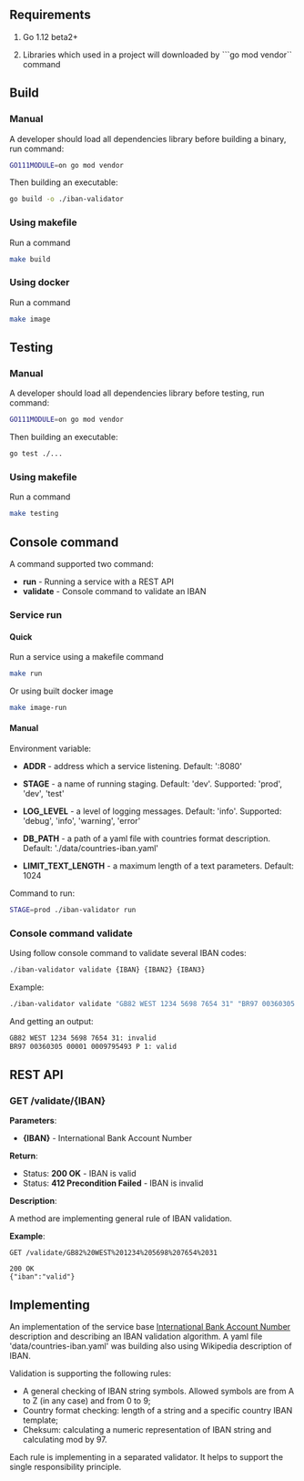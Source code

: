 ## Requirements

1. Go 1.12 beta2+

2. Libraries which used in a project will downloaded by ```go mod vendor`` command

## Build

### Manual

A developer should load all dependencies library before building a binary, run command:
```bash
GO111MODULE=on go mod vendor
``` 

Then building an executable:
```bash
go build -o ./iban-validator
``` 

### Using makefile

Run a command
```bash
make build
```

### Using docker

Run a command
```bash
make image
```

## Testing

### Manual

A developer should load all dependencies library before testing, run command:
```bash
GO111MODULE=on go mod vendor
``` 

Then building an executable:
```bash
go test ./...
``` 

### Using makefile

Run a command
```bash
make testing
```

## Console command

A command supported two command:

- **run** - Running a service with a REST API
- **validate** - Console command to validate an IBAN

### Service run

#### Quick

Run a service using a makefile command
```bash
make run
```

Or using built docker image

```bash
make image-run
```

#### Manual

Environment variable:

- **ADDR** - address which a service listening. Default: ':8080'

- **STAGE** - a name of running staging. Default: 'dev'. Supported: 'prod', 'dev', 'test'

- **LOG_LEVEL** - a level of logging messages. Default: 'info'. Supported: 'debug', 'info', 'warning', 'error'

- **DB_PATH** - a path of a yaml file with countries format description. Default: './data/countries-iban.yaml'

- **LIMIT_TEXT_LENGTH** - a maximum length of a text parameters. Default: 1024

Command to run:
```bash
STAGE=prod ./iban-validator run 
```

### Console command validate

Using follow console command to validate several IBAN codes:
```bash
./iban-validator validate {IBAN} {IBAN2} {IBAN3} 
```

Example:
```bash
./iban-validator validate "GB82 WEST 1234 5698 7654 31" "BR97 00360305 00001 0009795493 P 1"
```
And getting an output:
```bash
GB82 WEST 1234 5698 7654 31: invalid
BR97 00360305 00001 0009795493 P 1: valid
```

## REST API

### GET /validate/{IBAN}

**Parameters**:

- **{IBAN}** - International Bank Account Number

**Return**:

- Status: **200 OK** - IBAN is valid 
- Status: **412 Precondition Failed** - IBAN is invalid 

**Description**:

A method are implementing general rule of IBAN validation.

**Example**:
```http request
GET /validate/GB82%20WEST%201234%205698%207654%2031

200 OK
{"iban":"valid"}
```
 
## Implementing

An implementation of the service base [International Bank Account Number](https://en.wikipedia.org/wiki/International_Bank_Account_Number#cite_note-IBANRegistry-1)
description and describing an IBAN validation algorithm. A yaml file 'data/countries-iban.yaml' was building also using Wikipedia description of IBAN.

Validation is supporting the following rules:

- A general checking of IBAN string symbols. Allowed symbols are from A to Z (in any case) and from 0 to 9;
- Country format checking: length of a string and a specific country IBAN template;
- Cheksum: calculating a numeric representation of IBAN string and calculating mod by 97.

Each rule is implementing in a separated validator. It helps to support the single responsibility principle.
